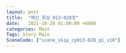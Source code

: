 ```yaml
---
layout: post
title:  "메인_회상_013~028장"
date:   2021-10-28 01:00:00 +0000
categories: Main
Tags: Story Main
SceneCode: ["scene_skip_cp013-028_q1_s10"]
---
```


